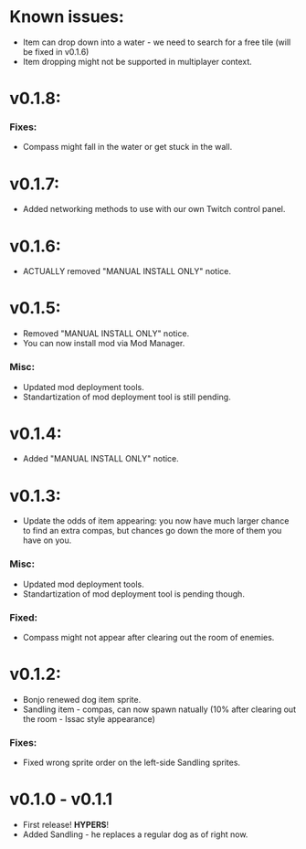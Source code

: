 # Known issues:
- Item can drop down into a water - we need to search for a free tile (will be fixed in v0.1.6)
- Item dropping might not be supported in multiplayer context.

# v0.1.8:
### Fixes:
- Compass might fall in the water or get stuck in the wall.



# v0.1.7:
- Added networking methods to use with our own Twitch control panel.



# v0.1.6:
- ACTUALLY removed "MANUAL INSTALL ONLY" notice.



# v0.1.5:
- Removed "MANUAL INSTALL ONLY" notice.
- You can now install mod via Mod Manager.
### Misc:
- Updated mod deployment tools.
- Standartization of mod deployment tool is still pending.



# v0.1.4:
- Added "MANUAL INSTALL ONLY" notice.



# v0.1.3:
- Update the odds of item appearing: you now have much larger chance to find an extra compas, but chances go down the more of them you have on you.
### Misc:
- Updated mod deployment tools.
- Standartization of mod deployment tool is pending though.
### Fixed:
- Compass might not appear after clearing out the room of enemies.



# v0.1.2:
- Bonjo renewed dog item sprite.
- Sandling item - compas, can now spawn natually (10% after clearing out the room - Issac style appearance)
### Fixes:
- Fixed wrong sprite order on the left-side Sandling sprites.



# v0.1.0 - v0.1.1
- First release! **HYPERS**!
- Added Sandling - he replaces a regular dog as of right now.